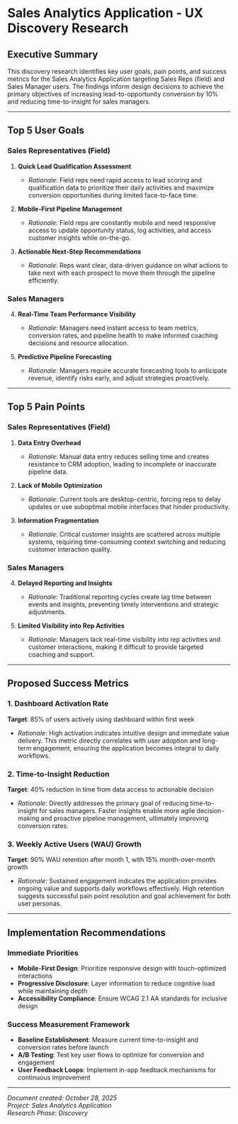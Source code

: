 # Sales Analytics Application - UX Discovery Research

## Executive Summary
This discovery research identifies key user goals, pain points, and success metrics for the Sales Analytics Application targeting Sales Reps (field) and Sales Manager users. The findings inform design decisions to achieve the primary objectives of increasing lead-to-opportunity conversion by 10% and reducing time-to-insight for sales managers.

---

## Top 5 User Goals

### Sales Representatives (Field)
1. **Quick Lead Qualification Assessment**
   - *Rationale*: Field reps need rapid access to lead scoring and qualification data to prioritize their daily activities and maximize conversion opportunities during limited face-to-face time.

2. **Mobile-First Pipeline Management**
   - *Rationale*: Field reps are constantly mobile and need responsive access to update opportunity status, log activities, and access customer insights while on-the-go.

3. **Actionable Next-Step Recommendations**
   - *Rationale*: Reps want clear, data-driven guidance on what actions to take next with each prospect to move them through the pipeline efficiently.

### Sales Managers
4. **Real-Time Team Performance Visibility**
   - *Rationale*: Managers need instant access to team metrics, conversion rates, and pipeline health to make informed coaching decisions and resource allocation.

5. **Predictive Pipeline Forecasting**
   - *Rationale*: Managers require accurate forecasting tools to anticipate revenue, identify risks early, and adjust strategies proactively.

---

## Top 5 Pain Points

### Sales Representatives (Field)
1. **Data Entry Overhead**
   - *Rationale*: Manual data entry reduces selling time and creates resistance to CRM adoption, leading to incomplete or inaccurate pipeline data.

2. **Lack of Mobile Optimization**
   - *Rationale*: Current tools are desktop-centric, forcing reps to delay updates or use suboptimal mobile interfaces that hinder productivity.

3. **Information Fragmentation**
   - *Rationale*: Critical customer insights are scattered across multiple systems, requiring time-consuming context switching and reducing customer interaction quality.

### Sales Managers
4. **Delayed Reporting and Insights**
   - *Rationale*: Traditional reporting cycles create lag time between events and insights, preventing timely interventions and strategic adjustments.

5. **Limited Visibility into Rep Activities**
   - *Rationale*: Managers lack real-time visibility into rep activities and customer interactions, making it difficult to provide targeted coaching and support.

---

## Proposed Success Metrics

### 1. Dashboard Activation Rate
**Target**: 85% of users actively using dashboard within first week
- *Rationale*: High activation indicates intuitive design and immediate value delivery. This metric directly correlates with user adoption and long-term engagement, ensuring the application becomes integral to daily workflows.

### 2. Time-to-Insight Reduction
**Target**: 40% reduction in time from data access to actionable decision
- *Rationale*: Directly addresses the primary goal of reducing time-to-insight for sales managers. Faster insights enable more agile decision-making and proactive pipeline management, ultimately improving conversion rates.

### 3. Weekly Active Users (WAU) Growth
**Target**: 90% WAU retention after month 1, with 15% month-over-month growth
- *Rationale*: Sustained engagement indicates the application provides ongoing value and supports daily workflows effectively. High retention suggests successful pain point resolution and goal achievement for both user personas.

---

## Implementation Recommendations

### Immediate Priorities
- **Mobile-First Design**: Prioritize responsive design with touch-optimized interactions
- **Progressive Disclosure**: Layer information to reduce cognitive load while maintaining depth
- **Accessibility Compliance**: Ensure WCAG 2.1 AA standards for inclusive design

### Success Measurement Framework
- **Baseline Establishment**: Measure current time-to-insight and conversion rates before launch
- **A/B Testing**: Test key user flows to optimize for conversion and engagement
- **User Feedback Loops**: Implement in-app feedback mechanisms for continuous improvement

---

*Document created: October 28, 2025*  
*Project: Sales Analytics Application*  
*Research Phase: Discovery*